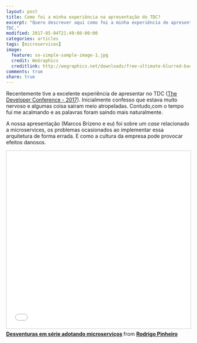 ```yaml
---
layout: post
title: Como foi a minha experiência na apresentação do TDC?
excerpt: "Quero descrever aqui como foi a minha experiência de apresentação no
TDC."
modified: 2017-05-04T21:49:00-00:00
categories: articles
tags: [microservices]
image:
  feature: so-simple-sample-image-1.jpg
  credit: WeGraphics
  creditlink: http://wegraphics.net/downloads/free-ultimate-blurred-background-pack/
comments: true
share: true
---
```


Recentemente tive a excelente experiência de apresentar no TDC ([The Developer Conference - 2017](http://www.thedevelopersconference.com.br/tdc/2017/index.html)).
Inicialmente confesso que estava muito nervoso e algumas coisa sairam meio
atropeladas. Contudo,com o tempo fui me acalmando e as palavras foram saindo
mais naturalmente.

A nossa apresentação (Marcos Brizeno e eu) foi sobre um *case* relacionado a
microservices, os problemas ocasionados ao implementar essa arquitetura de forma
errada. E como a cultura da empresa pode provocar efeitos danosos.

<iframe src="//www.slideshare.net/slideshow/embed_code/key/lNin0u9EEYyY5h" width="595" height="485" frameborder="0" marginwidth="0" marginheight="0" scrolling="no" style="border:1px solid #CCC; border-width:1px; margin-bottom:5px; max-width: 100%;" allowfullscreen> </iframe> <div style="margin-bottom:5px">
<strong>
<a href="//www.slideshare.net/rodrigoalmeida9216778/desventuras-em-serie-adotando-microservicos-75694266" title="Desventuras em série adotando microserviços" target="_blank">Desventuras em série adotando microserviços</a> </strong> from <strong><a target="_blank" href="//www.slideshare.net/rodrigoalmeida9216778">Rodrigo Pinheiro</a></strong> </div>

